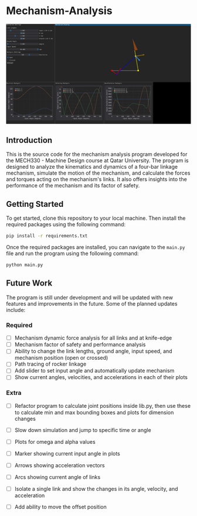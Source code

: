 # Mechanism-Analysis

![Project cover photo showing a four-bar linkage mechanism](cover.png)

## Introduction

This is the source code for the mechanism analysis program developed for the MECH330 - Machine Design course at Qatar University. The program is designed to analyze the kinematics and dynamics of a four-bar linkage mechanism, simulate the motion of the mechanism, and calculate the forces and torques acting on the mechanism's links. It also offers insights into the performance of the mechanism and its factor of safety.

## Getting Started

To get started, clone this repository to your local machine. Then install the required packages using the following command:

```bash
pip install -r requirements.txt
```

Once the required packages are installed, you can navigate to the `main.py` file and run the program using the following command:

```bash
python main.py
```

## Future Work

The program is still under development and will be updated with new features and improvements in the future. Some of the planned updates include:

### Required
- [ ] Mechanism dynamic force analysis for all links and at knife-edge
- [ ] Mechanism factor of safety and performance analysis
- [ ] Ability to change the link lengths, ground angle, input speed, and mechanism position (open or crossed)
- [ ] Path tracing of rocker linkage
- [ ] Add slider to set input angle and automatically update mechanism
- [ ] Show current angles, velocities, and accelerations in each of their plots 

### Extra
- [ ] Refactor program to calculate joint positions inside lib.py, then use these to calculate min and max bounding boxes and plots for dimension changes
- [ ] Slow down simulation and jump to specific time or angle
- [ ] Plots for omega and alpha values
- [ ] Marker showing current input angle in plots
- [ ] Arrows showing acceleration vectors
- [ ] Arcs showing current angle of links
- [ ] Isolate a single link and show the changes in its angle, velocity, and acceleration
- [ ] Add ability to move the offset position

